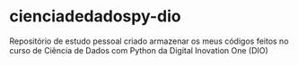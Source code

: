 # cienciadedadospy-dio
Repositório de estudo pessoal criado armazenar os meus códigos feitos no curso de Ciência de Dados com Python da Digital Inovation One (DIO)
